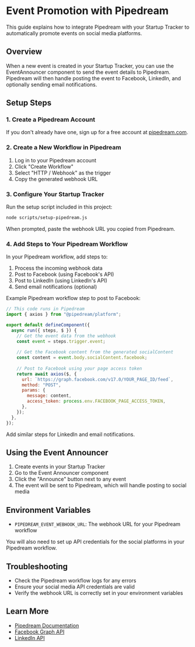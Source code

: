 # Event Promotion with Pipedream

This guide explains how to integrate Pipedream with your Startup Tracker to automatically promote events on social media platforms.

## Overview

When a new event is created in your Startup Tracker, you can use the EventAnnouncer component to send the event details to Pipedream. Pipedream will then handle posting the event to Facebook, LinkedIn, and optionally sending email notifications.

## Setup Steps

### 1. Create a Pipedream Account

If you don't already have one, sign up for a free account at [pipedream.com](https://pipedream.com).

### 2. Create a New Workflow in Pipedream

1. Log in to your Pipedream account
2. Click "Create Workflow"
3. Select "HTTP / Webhook" as the trigger
4. Copy the generated webhook URL

### 3. Configure Your Startup Tracker

Run the setup script included in this project:

```bash
node scripts/setup-pipedream.js
```

When prompted, paste the webhook URL you copied from Pipedream.

### 4. Add Steps to Your Pipedream Workflow

In your Pipedream workflow, add steps to:

1. Process the incoming webhook data
2. Post to Facebook (using Facebook's API)
3. Post to LinkedIn (using LinkedIn's API)
4. Send email notifications (optional)

Example Pipedream workflow step to post to Facebook:

```javascript
// This code runs in Pipedream
import { axios } from "@pipedream/platform";

export default defineComponent({
  async run({ steps, $ }) {
    // Get the event data from the webhook
    const event = steps.trigger.event;
    
    // Get the Facebook content from the generated socialContent
    const content = event.body.socialContent.facebook;
    
    // Post to Facebook using your page access token
    return await axios($, {
      url: `https://graph.facebook.com/v17.0/YOUR_PAGE_ID/feed`,
      method: "POST",
      params: {
        message: content,
        access_token: process.env.FACEBOOK_PAGE_ACCESS_TOKEN,
      },
    });
  },
});
```

Add similar steps for LinkedIn and email notifications.

## Using the Event Announcer

1. Create events in your Startup Tracker
2. Go to the Event Announcer component
3. Click the "Announce" button next to any event
4. The event will be sent to Pipedream, which will handle posting to social media

## Environment Variables

- `PIPEDREAM_EVENT_WEBHOOK_URL`: The webhook URL for your Pipedream workflow

You will also need to set up API credentials for the social platforms in your Pipedream workflow.

## Troubleshooting

- Check the Pipedream workflow logs for any errors
- Ensure your social media API credentials are valid
- Verify the webhook URL is correctly set in your environment variables

## Learn More

- [Pipedream Documentation](https://pipedream.com/docs/)
- [Facebook Graph API](https://developers.facebook.com/docs/graph-api/)
- [LinkedIn API](https://docs.microsoft.com/en-us/linkedin/) 